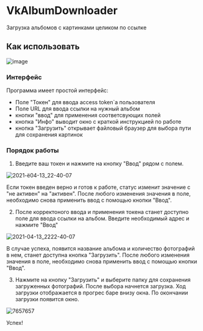 # VkAlbumDownloader
Загрузка альбомов с картинками целиком по ссылке

## Как использовать
![image](https://user-images.githubusercontent.com/51335422/114610172-47531c80-9ca8-11eb-9055-d741dab618f7.png)

### Интерфейс
Программа имеет простой интерфейс:
- Поле "Токен" для ввода access token`а пользователя
- Поле URL для ввода ссылки на нужный альбом
- кнопки "ввод" для применения соответсвующих полей
- кнопка "Инфо" выводит окно с краткой инструкцией по работе
- кнопка "Загрузить" открывает файловый браузер для выбора пути для сохранения картинок

### Порядок работы
1) Введите ваш токен и нажмите на кнопку "Ввод" рядом с полем.

![2021-ё04-13_22-40-07](https://user-images.githubusercontent.com/51335422/114611597-e2002b00-9ca9-11eb-90ae-81310ca243e6.png)

Если токен введен верно и готов к работе, статус изменит значение с "не активен" на "активен".
После любого изменения значения в поле, необходимо снова применить ввод с помощью кнопки "Ввод". 

2) После корректоного ввода и применения токена станет доступно поле для ввода ссылки на альбом. Введите необходимый адрес и нажмите "Ввод"

![2021-04-13_2222-40-07](https://user-images.githubusercontent.com/51335422/114612487-dcefab80-9caa-11eb-943b-391e39f04b80.png)

В случае успеха, появится название альбома и количество фотографий в нем, станет доступна кнопка "Загрузить". 
После любого изменения значения в поле, необходимо снова применить ввод с помощью кнопки "Ввод". 

3) Нажмите на кнопку "Загрузить" и выберите папку для сохранения загруженных фотографий. После выбора начнется загрузка. Ход загрузки отображается в прогрес баре внизу окна. По окончании загрузки появится окно.

![7657657](https://user-images.githubusercontent.com/51335422/114613357-e0cffd80-9cab-11eb-8346-4eed85832590.png)

Успех!
